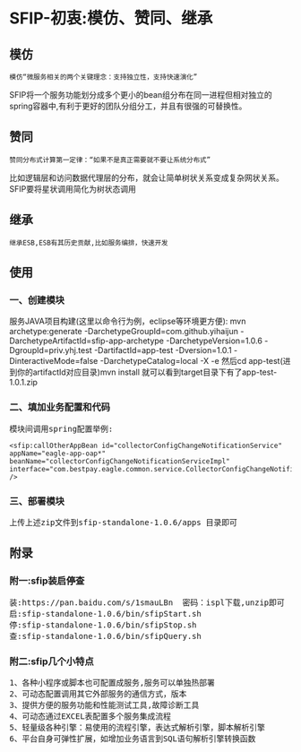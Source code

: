 # SFIP-初衷:模仿、赞同、继承
## 模仿
    模仿“微服务相关的两个关键理念：支持独立性，支持快速演化”
SFIP将一个服务功能划分成多个更小的bean组分布在同一进程但相对独立的spring容器中,有利于更好的团队分组分工，并且有很强的可替换性。
## 赞同
    赞同分布式计算第一定律：“如果不是真正需要就不要让系统分布式”
比如逻辑层和访问数据代理层的分布，就会让简单树状关系变成复杂网状关系。
SFIP要将星状调用简化为树状态调用
## 继承
    继承ESB,ESB有其历史贡献,比如服务编排，快速开发
## 使用 
### 一、创建模块
服务JAVA项目构建(这里以命令行为例，eclipse等环境更方便):
mvn  archetype:generate -DarchetypeGroupId=com.github.yihaijun -DarchetypeArtifactId=sfip-app-archetype -DarchetypeVersion=1.0.6 -DgroupId=priv.yhj.test -DartifactId=app-test -Dversion=1.0.1 -DinteractiveMode=false -DarchetypeCatalog=local -X -e
然后cd app-test(进到你的artifactId对应目录)mvn install
就可以看到target目录下有了app-test-1.0.1.zip
### 二、填加业务配置和代码
<pre>
模块间调用spring配置举例:
</pre>
```
<sfip:callOtherAppBean id="collectorConfigChangeNotificationService"
appName="eagle-app-oap*" beanName="collectorConfigChangeNotificationServiceImpl"
interface="com.bestpay.eagle.common.service.CollectorConfigChangeNotificationService" />
```
### 三、部署模块
<pre>
上传上述zip文件到sfip-standalone-1.0.6/apps 目录即可
</pre>

## 附录
### 附一:sfip装启停查
<pre>
装:https://pan.baidu.com/s/1smauLBn  密码：ispl下载,unzip即可
启:sfip-standalone-1.0.6/bin/sfipStart.sh
停:sfip-standalone-1.0.6/bin/sfipStop.sh
查:sfip-standalone-1.0.6/bin/sfipQuery.sh
</pre>
### 附二:sfip几个小特点
<pre>
1、各种小程序或脚本也可配置成服务,服务可以单独热部署
2、可动态配置调用其它外部服务的通信方式，版本
3、提供方便的服务功能和性能测试工具,故障诊断工具
4、可动态通过EXCEL表配置多个服务集成流程
5、轻量级各种引擎：易使用的流程引擎，表达式解析引擎，脚本解析引擎
6、平台自身可弹性扩展，如增加业务语言到SQL语句解析引擎转换函数
</pre>

